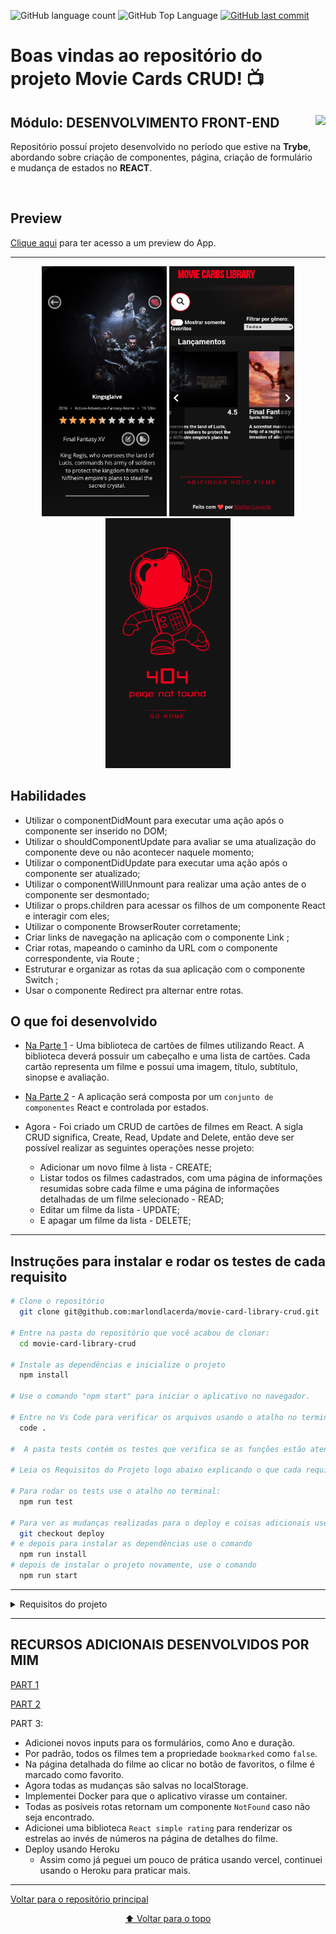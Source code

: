 <p>
  <img alt="GitHub language count" src="https://img.shields.io/github/languages/count/marlondlacerda/movie-card-library-crud?color=6E40C9&style=flat-square">
  <img alt="GitHub Top Language" src="https://img.shields.io/github/languages/top/marlondlacerda/movie-card-library-crud?color=6E40C9&style=flat-square">
  <a href="https://github.com/marlondlacerda/movie-card-library-crud/commits/main">
    <img alt="GitHub last commit" src="https://img.shields.io/github/last-commit/marlondlacerda/movie-card-library-crud?color=6E40C9&style=flat-square">
  </a>
</p>

# Boas vindas ao repositório do projeto Movie Cards CRUD! 📺

<div align="center">
  <img height="150px" align="right" src="https://theme.zdassets.com/theme_assets/9633455/9814df697eaf49815d7df109110815ff887b3457.png" />
  <div align="left" style="display: inline_block">
    <h2>Módulo: DESENVOLVIMENTO FRONT-END</h2>
    <p>
      Repositório possuí projeto desenvolvido no período que estive na <b>Trybe</b>, abordando sobre criação de componentes, página, criação de formulário e mudança de estados no <b>REACT</b>.</p>
  </div>
  <br>
</div>

## Preview
<div align="left" style="display: inline_block">
  <a href="https://movie-card-library-crud.herokuapp.com/">Clique aqui</a> para ter acesso a um preview do App.
</div>

---

<div align="center">
  <img src="./img/preview1.png" width="200px" height="400px" />
  <img src="./img/preview2.png" width="200px" height="400px" />
  <img src="./img/preview3.png" width="200px" height="400px" />
</div>

## Habilidades
- Utilizar o componentDidMount para executar uma ação após o componente ser inserido no DOM;
- Utilizar o shouldComponentUpdate para avaliar se uma atualização do componente deve ou não acontecer naquele momento;
- Utilizar o componentDidUpdate para executar uma ação após o componente ser atualizado;
- Utilizar o componentWillUnmount para realizar uma ação antes de o componente ser desmontado;
- Utilizar o props.children para acessar os filhos de um componente React e interagir com eles;
- Utilizar o componente BrowserRouter corretamente;
- Criar links de navegação na aplicação com o componente Link ;
- Criar rotas, mapeando o caminho da URL com o componente correspondente, via Route ;
- Estruturar e organizar as rotas da sua aplicação com o componente Switch ;
- Usar o componente Redirect pra alternar entre rotas.

## O que foi desenvolvido
- [Na Parte 1](https://github.com/marlondlacerda/moviecardlibrary) - Uma biblioteca de cartões de filmes utilizando React. A biblioteca deverá possuir um cabeçalho e uma lista de cartões. Cada cartão representa um filme e possui uma imagem, título, subtítulo, sinopse e avaliação.
- [Na Parte 2](https://github.com/marlondlacerda/moviecardlibrary-stateful) - A aplicação será composta por um <code>conjunto de componentes</code> React e controlada por estados.
- Agora - Foi criado um CRUD de cartões de filmes em React. A sigla CRUD significa, Create, Read, Update and Delete, então deve ser possível realizar as seguintes operações nesse projeto:

  - Adicionar um novo filme à lista - CREATE;
  - Listar todos os filmes cadastrados, com uma página de informações resumidas sobre cada filme e uma página de informações detalhadas de um filme selecionado - READ;
  - Editar um filme da lista - UPDATE;
  - E apagar um filme da lista - DELETE;

---

 ## Instruções para instalar e rodar os testes de cada requisito

```bash
# Clone o repositório
  git clone git@github.com:marlondlacerda/movie-card-library-crud.git

# Entre na pasta do repositório que você acabou de clonar:
  cd movie-card-library-crud

# Instale as dependências e inicialize o projeto
  npm install

# Use o comando "npm start" para iniciar o aplicativo no navegador.

# Entre no Vs Code para verificar os arquivos usando o atalho no terminal:
  code .

#  A pasta tests contém os testes que verifica se as funções estão atendendo o que foi pedido

# Leia os Requisitos do Projeto logo abaixo explicando o que cada requisito propõem

# Para rodar os tests use o atalho no terminal:
  npm run test

# Para ver as mudanças realizadas para o deploy e coisas adicionais use o comando
  git checkout deploy
# e depois para instalar as dependências use o comando
  npm run install
# depois de instalar o projeto novamente, use o comando
  npm run start
```
---

<details>
  <summary>Requisitos do projeto</summary>
- [x] 1 - Renderize BrowserRouter no componente App usando rotas.

  - Você deve utilizar um BrowserRouter pra criar as rotas da sua aplicação. As urls de cada página devem ser desenvolvidas conforme especificado na seção O que será desenvolvido.

- [x] 2 - Faça uma requisição para buscar e mostrar a lista de filmes quando MovieList for montado

  - Para buscar a lista, você deve utilizar a função `getMovies` importada do módulo `movieAPI` em `MovieList`. Essa função retorna uma promise. A requisição deve ser feita no momento em que o MovieList for montado no DOM. Enquanto a requisição estiver em curso, `MovieList` deve renderizar o componente `Loading`, como ilustrado na imagem a seguir.

- [x] 3 - Insira um link para a página de detalhes de um filme dentro de `MovieCard`

  - Todos os `MovieCards` devem possuir em seu conteúdo, pelo menos, o título, a sinopse e um link com o texto "VER DETALHES" que aponta para a rota `movies/:id`, onde `:id` é o id do filme. Esta rota exibirá informações detalhadas de um filme.

- [x] 4 - Faça uma requisição para buscar o filme que deverá ser renderizado dentro de `Movie Details`

  - `MovieDetails` se comporta de forma muito semelhante ao `MovieList`. Ao ser montado, deve fazer uma requisição utilizando a função `getMovie`, se atente para o nome da função que é muito semelhante ao de outra função que já utilizamos, a `getMovies`, do módulo `movieAPI`, passando o id do filme. O componente `Loading` deve ser renderizado enquanto a requisição estiver em curso. Após terminar, deve-se renderizar um card com mais detalhes sobre o filme.

- [x] 5 - Realize uma requisição para buscar o filme que será editado em `EditMovie`.

  - Ao ser montada, a página de edição do filme deve fazer uma requisição pra buscar o filme que será editado e deve, ao ter seu formulário submetido, atualizar o filme e redirecionar a página pra rota raíz.

- [x] 6 - Insira um link na página inicial para `NewMovie` para criar novos cartões

  - O link deve conter o texto "ADICIONAR CARTÃO" e apontar para a rota `/movies/new`, contendo um formulário para criar novos cartões.

  - Na rota `/movies/new`, utilizando a callback passada para `MovieForm`, NewMovie deve criar um novo cartão utilizando a função `createMovie` do módulo `movieAPI`. Após o fim da requisição, `NewMovie` deve redirecionar o app para a página inicial, contento o novo cartão.

### Bonus:

- [x] 7 - Adicione um link para deletar um cartão em MovieDetails

  - Ao clicar neste link, faça uma requisição utilizando a função `deleteMovie` do módulo `movieAPI`. Após finalizar a requisição, redirecione o app para a página inicial. O cartão apagado não deverá mais se encontrar na lista.

</details>

---

## RECURSOS ADICIONAIS DESENVOLVIDOS POR MIM
 [PART 1](https://github.com/marlondlacerda/moviecardlibrary#recursos-adicionais-desenvolvidos-por-mim)

  [PART 2](https://github.com/marlondlacerda/moviecardlibrary-stateful#recursos-adicionais-desenvolvidos-por-mim)

  PART 3:
  - Adicionei novos inputs para os formulários, como Ano e duração.
  - Por padrão, todos os filmes tem a propriedade `bookmarked` como `false`.
  - Na página detalhada do filme ao clicar no botão de favoritos, o filme é marcado como favorito.
  - Agora todas as mudanças são salvas no localStorage.
  - Implementei Docker para que o aplicativo virasse um container.
  - Todas as posíveis rotas retornam um componente `NotFound` caso não seja encontrado.
  - Adicionei uma biblioteca `React simple rating` para renderizar os estrelas ao invés de números na página de detalhes do filme.
  - Deploy usando Heroku
     - Assim como já peguei um pouco de prática usando vercel, continuei usando o Heroku para praticar mais.

---

<div align="left">
  <a href="https://github.com/marlondlacerda/trybe-projetos">Voltar para o repositório principal</a>
</div>
<div align="center">
  
  [⬆ Voltar para o topo](#boas-vindas-ao-repositório-do-projeto-movie-cards-crud-)

</div>
